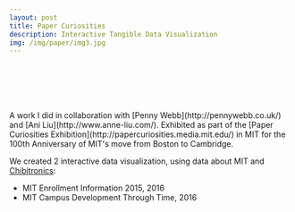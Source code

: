 ```yaml
---
layout: post
title: Paper Curiosities
description: Interactive Tangible Data Visualization
img: /img/paper/img3.jpg
---
```


<div class="img_row">
	<a href="{{ site.baseurl }}/img/paper/img1.jpg"><img class="col one" src="{{ site.baseurl }}/img/paper/img1.jpg" alt=""></a>
	<a href="{{ site.baseurl }}/img/paper/img2.jpg"><img class="col one" src="{{ site.baseurl }}/img/paper/img2.jpg" alt=""></a>
	<a href="{{ site.baseurl }}/img/paper/img3.jpg"><img class="col one" src="{{ site.baseurl }}/img/paper/img3.jpg" alt=""></a>
</div> 
<div class="img_row">
	<a href="{{ site.baseurl }}/img/paper/img4.gif"><img class="col two" src="{{ site.baseurl }}/img/paper/img4.gif" alt=""></a>
	<a href="{{ site.baseurl }}/img/paper/img5.jpg"><img class="col one" src="{{ site.baseurl }}/img/paper/img5.jpg" alt=""></a>
</div> 
<div class="img_row">
		<a href="{{ site.baseurl }}/img/paper/img7.jpg"><img class="col one" src="{{ site.baseurl }}/img/paper/img7.jpg" alt=""></a>
		<a href="{{ site.baseurl }}/img/paper/img8.jpg"><img class="col one" src="{{ site.baseurl }}/img/paper/img8.jpg" alt=""></a>
		<a href="{{ site.baseurl }}/img/paper/img6.gif"><img class="col one" src="{{ site.baseurl }}/img/paper/img6.gif" alt=""></a>
</div> 
<br/>
<br/>
A work I did in collaboration with [Penny Webb](http://pennywebb.co.uk/) and [Ani Liu](http://www.anne-liu.com/).  
Exhibited as part of the [Paper Curiosities Exhibition](http://papercuriosities.media.mit.edu/) in MIT for the 100th Anniversary of MIT's move from Boston to Cambridge.  

We created 2 interactive data visualization, using data about MIT and [Chibitronics](https://chibitronics.com/):  
  
- MIT Enrollment Information 2015, 2016  
- MIT Campus Development Through Time, 2016